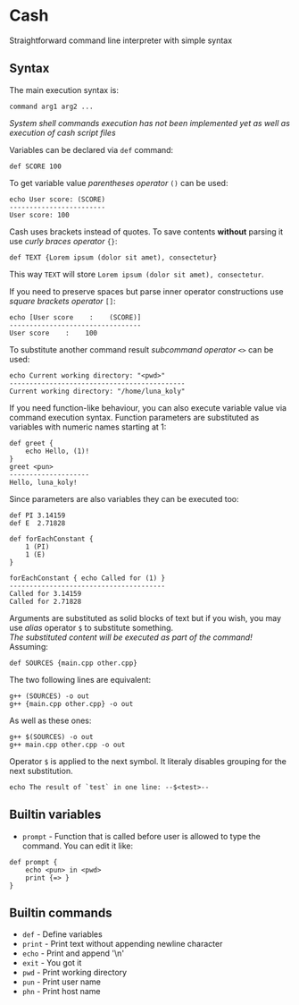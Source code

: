 # Cash
Straightforward command line interpreter with simple syntax

## Syntax
The main execution syntax is:
```
command arg1 arg2 ...
```
_System shell commands execution has not been implemented yet as well as execution of cash script files_

Variables can be declared via `def` command:
```
def SCORE 100
```
To get variable value _parentheses operator_ `()` can be used:
```
echo User score: (SCORE)
------------------------
User score: 100
```
Cash uses brackets instead of quotes. To save contents **without** parsing it use _curly braces operator_ `{}`:
```
def TEXT {Lorem ipsum (dolor sit amet), consectetur}
```
This way `TEXT` will store `Lorem ipsum (dolor sit amet), consectetur`.

If you need to preserve spaces but parse inner operator constructions use _square brackets operator_ `[]`:
```
echo [User score    :    (SCORE)]
---------------------------------
User score    :    100
```
To substitute another command result _subcommand operator_ `<>` can be used:
```
echo Current working directory: "<pwd>"
--------------------------------------------
Current working directory: "/home/luna_koly"
```
If you need function-like behaviour,
you can also execute variable value via command execution syntax. Function parameters are substituted as
variables with numeric names starting at 1:
```
def greet {
    echo Hello, (1)!
}
greet <pun>
--------------------
Hello, luna_koly!
```
Since parameters are also variables they can be executed too:
```
def PI 3.14159
def E  2.71828

def forEachConstant {
	1 (PI)
	1 (E)
}

forEachConstant { echo Called for (1) }
---------------------------------------
Called for 3.14159
Called for 2.71828
```
Arguments are substituted as solid blocks of text
but if you wish, you may use _alias_ operator `$` to substitute
something.  
_The substituted content will be executed as part of the command!_  
Assuming:
```
def SOURCES {main.cpp other.cpp}
```
The two following lines are equivalent:
```
g++ (SOURCES) -o out
g++ {main.cpp other.cpp} -o out
```
As well as these ones:
```
g++ $(SOURCES) -o out
g++ main.cpp other.cpp -o out
```
Operator `$` is applied to the next symbol. It literaly
disables grouping for the next substitution.
```
echo The result of `test` in one line: --$<test>--
```

## Builtin variables
- `prompt` - Function that is called before user is allowed
to type the command. You can edit it like:
```
def prompt {
    echo <pun> in <pwd>
    print {=> }
}
```

## Builtin commands
- `def` - Define variables
- `print` - Print text without appending newline character
- `echo` - Print and append '\n'
- `exit` - You got it
- `pwd` - Print working directory
- `pun` - Print user name
- `phn` - Print host name
